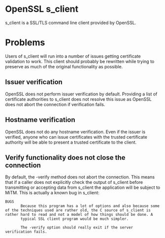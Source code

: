# OpenSSL s_client

s_client is a SSL/TLS command line client provided by OpenSSL.

# Problems

Users of s_client will run into a number of issues getting certificate validation to work. This client should probably be rewritten while trying to preserve as much of the original functionality as possible.

## Issuer verification

OpenSSL does not perform issuer verification by default. Providing a list of certificate authorities to s_client does not resolve this issue as OpenSSL does not abort the connection if verification fails.

## Hostname verification
 
OpenSSL does not do any hostname verification. Even if the issuer is verified, anyone who can issue certificates with the trusted certificate authority will be able to present a trusted certificate to the client.

## Verify functionality does not close the connection

By default, the -verify method does not abort the connection. This means that if a caller does not explicitly check the output of s_client before transmitting or accepting data from s_client the application will be subject to MiTM. This is actually a known bug in s_client:

````
BUGS
       Because this program has a lot of options and also because some of the techniques used are rather old, the C source of s_client is rather hard to read and not a model of how things should be done. A
       typical SSL client program would be much simpler.

       The -verify option should really exit if the server verification fails.
````

